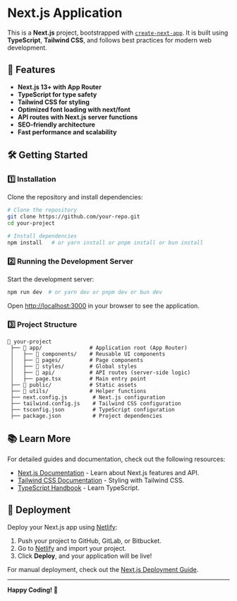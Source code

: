 # Next.js Application

This is a **Next.js** project, bootstrapped with [`create-next-app`](https://nextjs.org/docs/app/api-reference/cli/create-next-app). It is built using **TypeScript**, **Tailwind CSS**, and follows best practices for modern web development.

## 🚀 Features

- **Next.js 13+ with App Router**
- **TypeScript for type safety**
- **Tailwind CSS for styling**
- **Optimized font loading with next/font**
- **API routes with Next.js server functions**
- **SEO-friendly architecture**
- **Fast performance and scalability**

## 🛠️ Getting Started

### 1️⃣ Installation

Clone the repository and install dependencies:

```bash
# Clone the repository
git clone https://github.com/your-repo.git
cd your-project

# Install dependencies
npm install   # or yarn install or pnpm install or bun install
```

### 2️⃣ Running the Development Server

Start the development server:

```bash
npm run dev  # or yarn dev or pnpm dev or bun dev
```

Open [http://localhost:3000](http://localhost:3000) in your browser to see the application.

### 3️⃣ Project Structure

```
📂 your-project
 ├── 📂 app/               # Application root (App Router)
 │   ├── 📂 components/    # Reusable UI components
 │   ├── 📂 pages/         # Page components
 │   ├── 📂 styles/        # Global styles
 │   ├── 📂 api/           # API routes (server-side logic)
 │   ├── page.tsx         # Main entry point
 ├── 📂 public/            # Static assets
 ├── 📂 utils/             # Helper functions
 ├── next.config.js        # Next.js configuration
 ├── tailwind.config.js    # Tailwind CSS configuration
 ├── tsconfig.json         # TypeScript configuration
 ├── package.json          # Project dependencies
```

## 📚 Learn More

For detailed guides and documentation, check out the following resources:

- [Next.js Documentation](https://nextjs.org/docs) - Learn about Next.js features and API.
- [Tailwind CSS Documentation](https://tailwindcss.com/docs) - Styling with Tailwind CSS.
- [TypeScript Handbook](https://www.typescriptlang.org/docs/) - Learn TypeScript.

## 🚀 Deployment

Deploy your Next.js app using [Netlify](https://netlify.app/):

1. Push your project to GitHub, GitLab, or Bitbucket.
2. Go to [Netlify](https://netlify.app/) and import your project.
3. Click **Deploy**, and your application will be live!

For manual deployment, check out the [Next.js Deployment Guide](https://nextjs.org/docs/app/building-your-application/deploying).

---

**Happy Coding! 🚀**

